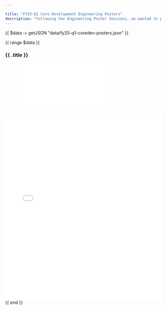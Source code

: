 ```yaml
---

title: "FY25-Q1 Core Development Engineering Posters"
description: "Following the Engineering Poster Sessions, we wanted to provide an asynchronous experience to this very valuable session, where GitLab learned a lot about all the initiatives the Engineering organization is focused on."
---
```



{{ $data := getJSON "data/fy25-q1-coredev-posters.json" }}

{{ range $data }}
  <h3>{{ .title }}</h3>
  <figure class="video_container">
    <iframe src="{{ .video }}" frameborder="0" allowfullscreen="true"> </iframe>
  </figure>
  <iframe src="{{ .pdf }}" width="100%" height="600px" style="border:0;"></iframe>
{{ end }}
